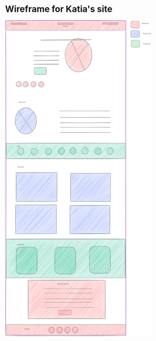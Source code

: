 # Wireframe for Katia's site

![wireframeHYF](https://github.com/Dabrytskaya/dabrytskaya.github.io/blob/main/planning/Katia2.svg)
